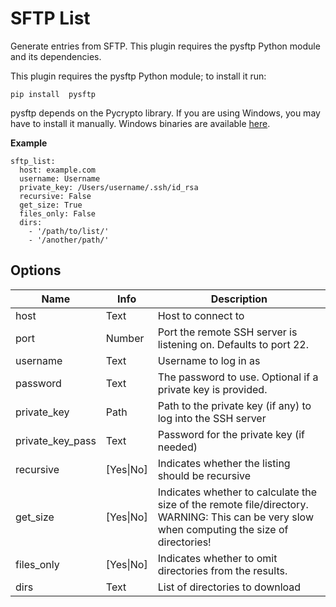 # SFTP List
Generate entries from SFTP. This plugin requires the pysftp Python module and its dependencies.

This plugin requires the pysftp Python module; to install it run:

```
pip install  pysftp
```

pysftp depends on the Pycrypto library. If you are using Windows, you may have to install it manually. Windows binaries are available [here](http://www.voidspace.org.uk/python/modules.shtml#pycrypto).

**Example**

```
sftp_list:
  host: example.com
  username: Username
  private_key: /Users/username/.ssh/id_rsa
  recursive: False
  get_size: True
  files_only: False
  dirs: 
    - '/path/to/list/'
    - '/another/path/'
```

## Options

| **Name** | **Info** | **Description** |
| --- | --- | --- |
|  host  |  Text  |  Host to connect to  |
|  port  |  Number |  Port the remote SSH server is listening on. Defaults to port 22.  |
|  username  |  Text  |  Username to log in as  |
|  password  |  Text  |  The password to use. Optional if a private key is provided.  |
|  private_key  |  Path  |  Path to the private key (if any) to log into the SSH server  |
|  private_key_pass  |  Text  |  Password for the private key (if needed)  |
|  recursive  |  [Yes\|No]  |  Indicates whether the listing should be recursive  |
|  get_size  |  [Yes\|No]  |  Indicates whether to calculate the size of the remote file/directory. WARNING: This can be very slow when computing the size of directories!  |
|  files_only  |  [Yes\|No]  |  Indicates whether to omit directories from the results.  |
| dirs | Text | List of directories to download |